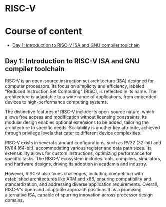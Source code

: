 # RISC-V

# Course of content
- [Day 1: Introduction to RISC-V ISA and GNU compiler toolchain](#day-1-introduction-to-risc-v-isa-and-gnu-compiler-toolchain)


## Day 1: Introduction to RISC-V ISA and GNU compiler toolchain

RISC-V is an open-source instruction set architecture (ISA) designed for computer processors. Its focus on simplicity and efficiency, labeled "Reduced Instruction Set Computing" (RISC), is reflected in its name. The architecture is adaptable to a wide range of applications, from embedded devices to high-performance computing systems.

The distinctive features of RISC-V include its open-source nature, which allows free access and modification without licensing constraints. Its modular design enables optional extensions to be added, tailoring the architecture to specific needs. Scalability is another key attribute, achieved through privilege levels that cater to different device complexities.

RISC-V exists in several standard configurations, such as RV32 (32-bit) and RV64 (64-bit), accommodating various register and data path sizes. Its extensibility allows for custom instructions, optimizing performance for specific tasks. The RISC-V ecosystem includes tools, compilers, simulators, and hardware designs, driving its adoption in academia and industry.

However, RISC-V also faces challenges, including competition with established architectures like ARM and x86, ensuring compatibility and standardization, and addressing diverse application requirements. Overall, RISC-V's open and adaptable approach positions it as a promising alternative ISA, capable of spurring innovation across processor design domains.

